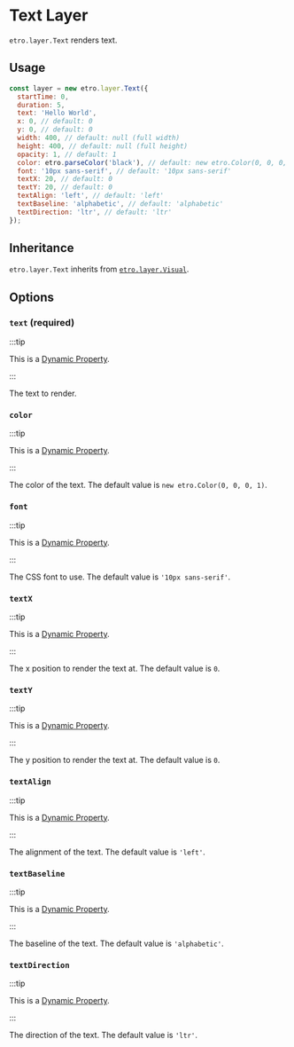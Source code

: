 # Text Layer

`etro.layer.Text` renders text.

## Usage

```js
const layer = new etro.layer.Text({
  startTime: 0,
  duration: 5,
  text: 'Hello World',
  x: 0, // default: 0
  y: 0, // default: 0
  width: 400, // default: null (full width)
  height: 400, // default: null (full height)
  opacity: 1, // default: 1
  color: etro.parseColor('black'), // default: new etro.Color(0, 0, 0, 1)
  font: '10px sans-serif', // default: '10px sans-serif'
  textX: 20, // default: 0
  textY: 20, // default: 0
  textAlign: 'left', // default: 'left'
  textBaseline: 'alphabetic', // default: 'alphabetic'
  textDirection: 'ltr', // default: 'ltr'
});
```

## Inheritance

`etro.layer.Text` inherits from [`etro.layer.Visual`](visual).

## Options

### `text` (required)

:::tip

This is a [Dynamic Property](/docs/dynamic-properties).

:::

The text to render.

### `color`

:::tip

This is a [Dynamic Property](/docs/dynamic-properties).

:::

The color of the text. The default value is `new etro.Color(0, 0, 0, 1)`.

### `font`

:::tip

This is a [Dynamic Property](/docs/dynamic-properties).

:::

The CSS font to use. The default value is `'10px sans-serif'`.

### `textX`

:::tip

This is a [Dynamic Property](/docs/dynamic-properties).

:::

The x position to render the text at. The default value is `0`.

### `textY`

:::tip

This is a [Dynamic Property](/docs/dynamic-properties).

:::

The y position to render the text at. The default value is `0`.

### `textAlign`

:::tip

This is a [Dynamic Property](/docs/dynamic-properties).

:::

The alignment of the text. The default value is `'left'`.

### `textBaseline`

:::tip

This is a [Dynamic Property](/docs/dynamic-properties).

:::

The baseline of the text. The default value is `'alphabetic'`.

### `textDirection`

:::tip

This is a [Dynamic Property](/docs/dynamic-properties).

:::

The direction of the text. The default value is `'ltr'`.
